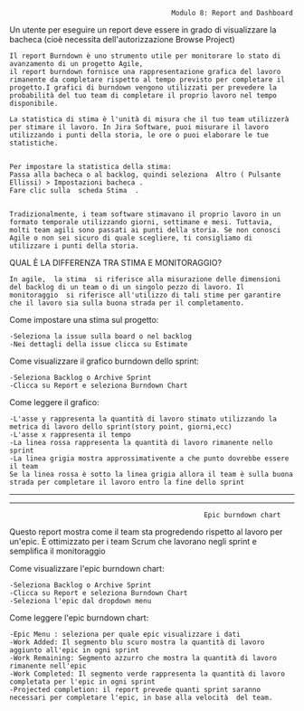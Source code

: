                                             Modulo 8: Report and Dashboard


Un utente per eseguire un report deve essere in grado di visualizzare la bacheca (cioè necessita dell'autorizzazione Browse Project)

    Il report Burndown è uno strumento utile per monitorare lo stato di avanzamento di un progetto Agile,
    il report burndown fornisce una rappresentazione grafica del lavoro rimanente da completare rispetto al tempo previsto per completare il progetto.I grafici di burndown vengono utilizzati per prevedere la probabilità del tuo team di completare il proprio lavoro nel tempo disponibile.

    La statistica di stima è l'unità di misura che il tuo team utilizzerà per stimare il lavoro. In Jira Software, puoi misurare il lavoro utilizzando i punti della storia, le ore o puoi elaborare le tue statistiche. 


    Per impostare la statistica della stima:
    Passa alla bacheca o al backlog, quindi seleziona  Altro ( Pulsante Ellissi) > Impostazioni bacheca .
    Fare clic sulla  scheda Stima  .


    Tradizionalmente, i team software stimavano il proprio lavoro in un formato temporale utilizzando giorni, settimane e mesi. Tuttavia, molti team agili sono passati ai punti della storia. Se non conosci Agile o non sei sicuro di quale scegliere, ti consigliamo di utilizzare i punti della storia.

QUAL È LA DIFFERENZA TRA STIMA E MONITORAGGIO?

    In agile,  la stima  si riferisce alla misurazione delle dimensioni del backlog di un team o di un singolo pezzo di lavoro. Il monitoraggio  si riferisce all'utilizzo di tali stime per garantire che il lavoro sia sulla buona strada per il completamento.

Come impostare una stima sul progetto: 

    -Seleziona la issue sulla board o nel backlog
    -Nei dettagli della issue clicca su Estimate 


Come visualizzare il grafico burndown dello sprint:

    -Seleziona Backlog o Archive Sprint
    -Clicca su Report e seleziona Burndown Chart


Come leggere il grafico:

    -L'asse y rappresenta la quantità di lavoro stimato utilizzando la metrica di lavoro dello sprint(story point, giorni,ecc)
    -L'asse x rappresenta il tempo
    -La linea rossa rappresenta la quantità di lavoro rimanente nello sprint
    -La linea grigia mostra approssimativente a che punto dovrebbe essere il team 
    Se la linea rossa è sotto la linea grigia allora il team è sulla buona strada per completare il lavoro entro la fine dello sprint
---------------------------------------
--------------------------------------

                                                    Epic burndown chart

Questo report mostra come il team sta progredendo rispetto al lavoro per un'epic. È ottimizzato per i team Scrum che lavorano negli sprint e semplifica il monitoraggio


Come visualizzare l'epic burndown chart:

    -Seleziona Backlog o Archive Sprint
    -Clicca su Report e seleziona Burndown Chart
    -Seleziona l'epic dal dropdown menu

Come leggere l'epic burndown chart:

    -Epic Menu : seleziona per quale epic visualizzare i dati
    -Work Added: Il segmento blu scuro mostra la quantità di lavoro aggiunto all'epic in ogni sprint
    -Work Remaining: Segmento azzurro che mostra la quantità di lavoro rimanente nell'epic
    -Work Completed: Il segmento verde rappresenta la quantità di lavoro completata per l'epic in ogni sprint
    -Projected completion: il report prevede quanti sprint saranno necessari per completare l'epic, in base alla velocità  del team.


